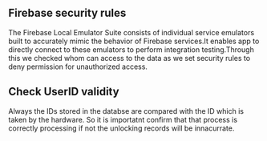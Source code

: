 ## Firebase security rules 

The Firebase Local Emulator Suite consists of individual service emulators built to accurately mimic the behavior of Firebase services.It enables app to directly connect to these emulators to perform integration testing.Through this we checked whom can access to the data as we set security rules to deny permission for unauthorized access.

## Check UserID validity
Always the  IDs stored in the databse are compared with the ID which is taken by the hardware. So it is importatnt confirm that that process is correctly processing if not the unlocking records will be innacurrate.

